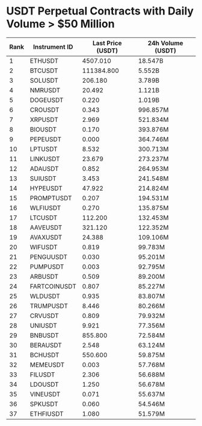 # USDT Perpetual Contracts with Daily Volume > $50 Million

| Rank | Instrument ID | Last Price (USDT) | 24h Volume (USDT) |
|------|---------------|-------------------|-------------------|
| 1 | ETHUSDT | 4507.010 | 18.547B |
| 2 | BTCUSDT | 111384.800 | 5.552B |
| 3 | SOLUSDT | 206.180 | 3.789B |
| 4 | NMRUSDT | 20.492 | 1.121B |
| 5 | DOGEUSDT | 0.220 | 1.019B |
| 6 | CROUSDT | 0.343 | 996.857M |
| 7 | XRPUSDT | 2.969 | 521.834M |
| 8 | BIOUSDT | 0.170 | 393.876M |
| 9 | PEPEUSDT | 0.000 | 364.746M |
| 10 | LPTUSDT | 8.532 | 300.713M |
| 11 | LINKUSDT | 23.679 | 273.237M |
| 12 | ADAUSDT | 0.852 | 264.953M |
| 13 | SUIUSDT | 3.453 | 241.548M |
| 14 | HYPEUSDT | 47.922 | 214.824M |
| 15 | PROMPTUSDT | 0.207 | 194.531M |
| 16 | WLFIUSDT | 0.270 | 135.875M |
| 17 | LTCUSDT | 112.200 | 132.453M |
| 18 | AAVEUSDT | 321.120 | 122.352M |
| 19 | AVAXUSDT | 24.388 | 109.106M |
| 20 | WIFUSDT | 0.819 | 99.783M |
| 21 | PENGUUSDT | 0.030 | 95.201M |
| 22 | PUMPUSDT | 0.003 | 92.795M |
| 23 | ARBUSDT | 0.509 | 89.200M |
| 24 | FARTCOINUSDT | 0.807 | 85.227M |
| 25 | WLDUSDT | 0.935 | 83.807M |
| 26 | TRUMPUSDT | 8.446 | 80.266M |
| 27 | CRVUSDT | 0.809 | 79.932M |
| 28 | UNIUSDT | 9.921 | 77.356M |
| 29 | BNBUSDT | 855.800 | 72.584M |
| 30 | BERAUSDT | 2.548 | 63.124M |
| 31 | BCHUSDT | 550.600 | 59.875M |
| 32 | MEMEUSDT | 0.003 | 57.768M |
| 33 | FILUSDT | 2.306 | 56.688M |
| 34 | LDOUSDT | 1.250 | 56.678M |
| 35 | VINEUSDT | 0.071 | 55.637M |
| 36 | SPKUSDT | 0.060 | 54.546M |
| 37 | ETHFIUSDT | 1.080 | 51.579M |

